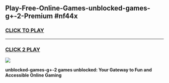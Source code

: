 
## Play-Free-Online-Games-unblocked-games-g+-2-Premium #nf44x
<h3>
<a href="https://premium.freeplayer.one?title=unblocked-games-g+-2&ref=8M">CLICK TO PLAY</a></h3>
<hr>

<h3>
<a href="https://premium.freeplayer.one?title=unblocked-games-g+-2&ref=8M">CLICK 2 PLAY</a>
  
</h3>

<a href="https://premium.freeplayer.one?title=unblocked-games-g+-2&ref=8M"><img src="https://clearcache.store/games.png"></a>


**unblocked-games-g+-2 games unblocked: Your Gateway to Fun and Accessible Online Gaming**
